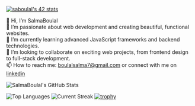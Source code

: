 
<a href="https://github.com/oakoudad/badge42"><img src="https://badge.mediaplus.ma/darkblue/saboulal" alt="saboulal's 42 stats" /></a>

👋 Hi, I’m SalmaBoulal  
👀 I’m passionate about web development and creating beautiful, functional websites.  
🌱 I’m currently learning advanced JavaScript frameworks and backend technologies.  
💞️ I’m looking to collaborate on exciting web projects, from frontend design to full-stack development.  
📫 How to reach me: boulalsalma7@gmail.com or connect with me on [linkedin](https://www.linkedin.com/in/salma-boulal-052a921a3/) 



<!---
Sboulal/Sboulal is a ✨ special ✨ repository because its `README.md` (this file) appears on your GitHub profile.
You can click the Preview link to take a look at your changes.
--->
![SalmaBoulal's GitHub Stats](https://github-readme-stats.vercel.app/api?username=sboulal&show_icons=true&theme=radical)

![Top Languages](https://github-readme-stats.vercel.app/api/top-langs/?username=sboulal&layout=compact&theme=radical) ![Current Streak](https://github-readme-streak-stats.herokuapp.com/?user=sboulal&theme=radical)
[![trophy](https://github-profile-trophy.vercel.app/?username=sboulal&theme=onedark)](https://github.com/ryo-ma/github-profile-trophy)

